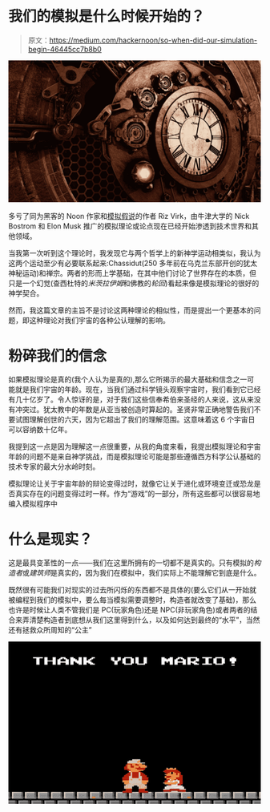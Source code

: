 # 我们的模拟是什么时候开始的？

> 原文：<https://medium.com/hackernoon/so-when-did-our-simulation-begin-46445cc7b8b0>

![](img/7af9e9f37969ff3ad8c3ca64bdd55311.png)

多亏了同为黑客的 Noon 作家和[模拟假说](https://hackernoon.com/are-we-already-in-the-matrix-7492e89be433)的作者 Riz Virk，由牛津大学的 Nick Bostrom 和 Elon Musk 推广的模拟理论或论点现在已经开始渗透到技术世界和其他领域。

当我第一次听到这个理论时，我发现它与两个哲学上的新神学运动相类似，我认为这两个运动至少有必要联系起来:Chassidut(250 多年前在乌克兰东部开创的犹太神秘运动)和禅宗。两者的形而上学基础，在其中他们讨论了世界存在的本质，但只是一个幻觉(查西杜特的*米茨拉伊姆*和佛教的*轮回*)看起来像是模拟理论的很好的神学契合。

然而，我这篇文章的主旨不是讨论这两种理论的相似性，而是提出一个更基本的问题，即这种理论对我们宇宙的各种公认理解的影响。

# 粉碎我们的信念

如果模拟理论是真的(我个人认为是真的),那么它所揭示的最大基础和信念之一可能就是我们宇宙的年龄。现在，当我们通过科学镜头观察宇宙时，我们看到它已经有几十亿岁了。令人惊讶的是，对于我们这些信奉希伯来圣经的人来说，这从来没有冲突过。犹太教中的年数是从亚当被创造时算起的。圣贤非常正确地警告我们不要试图理解创世的六天，因为它超出了我们的理解范围。这意味着这 6 个宇宙日可以容纳数十亿年。

我提到这一点是因为理解这一点很重要，从我的角度来看，我提出模拟理论和宇宙年龄的问题不是来自神学挑战，而是模拟理论可能是那些遵循西方科学公认基础的技术专家的最大分水岭时刻。

模拟理论让关于宇宙年龄的辩论变得过时，就像它让关于进化或环境变迁或恐龙是否真实存在的问题变得过时一样。作为“游戏”的一部分，所有这些都可以很容易地编入模拟程序中

# 什么是现实？

这是最具变革性的一点——我们在这里所拥有的一切都不是真实的。只有模拟的*构造者*或*建筑师*是真实的，因为我们在模拟中，我们实际上不能理解它到底是什么。

既然很有可能我们对现实的过去所闪烁的东西都不是具体的(要么它们从一开始就被编程到我们的模拟中，要么每当模拟需要调整时，构造者就改变了基础)，那么也许是时候让人类不管我们是 PC(玩家角色)还是 NPC(非玩家角色)或者两者的结合来弄清楚构造者到底想从我们这里得到什么，以及如何达到最终的“水平”，当然还有拯救众所周知的“公主”

![](img/4215de372730c44d3a95d0cc225fec48.png)